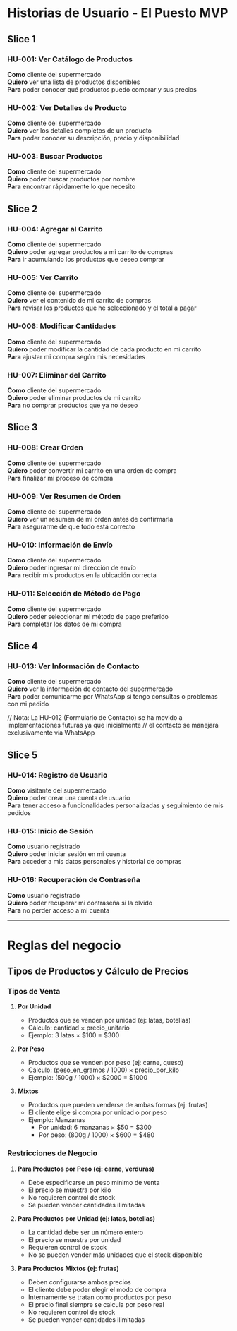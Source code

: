 # Historias de Usuario - El Puesto MVP

## Slice 1

### HU-001: Ver Catálogo de Productos
**Como** cliente del supermercado  
**Quiero** ver una lista de productos disponibles  
**Para** poder conocer qué productos puedo comprar y sus precios

### HU-002: Ver Detalles de Producto
**Como** cliente del supermercado  
**Quiero** ver los detalles completos de un producto  
**Para** poder conocer su descripción, precio y disponibilidad

### HU-003: Buscar Productos
**Como** cliente del supermercado  
**Quiero** poder buscar productos por nombre  
**Para** encontrar rápidamente lo que necesito

## Slice 2

### HU-004: Agregar al Carrito
**Como** cliente del supermercado  
**Quiero** poder agregar productos a mi carrito de compras  
**Para** ir acumulando los productos que deseo comprar

### HU-005: Ver Carrito
**Como** cliente del supermercado  
**Quiero** ver el contenido de mi carrito de compras  
**Para** revisar los productos que he seleccionado y el total a pagar

### HU-006: Modificar Cantidades
**Como** cliente del supermercado  
**Quiero** poder modificar la cantidad de cada producto en mi carrito  
**Para** ajustar mi compra según mis necesidades

### HU-007: Eliminar del Carrito
**Como** cliente del supermercado  
**Quiero** poder eliminar productos de mi carrito  
**Para** no comprar productos que ya no deseo

## Slice 3

### HU-008: Crear Orden
**Como** cliente del supermercado  
**Quiero** poder convertir mi carrito en una orden de compra  
**Para** finalizar mi proceso de compra

### HU-009: Ver Resumen de Orden
**Como** cliente del supermercado  
**Quiero** ver un resumen de mi orden antes de confirmarla  
**Para** asegurarme de que todo está correcto

### HU-010: Información de Envío
**Como** cliente del supermercado  
**Quiero** poder ingresar mi dirección de envío  
**Para** recibir mis productos en la ubicación correcta

### HU-011: Selección de Método de Pago
**Como** cliente del supermercado  
**Quiero** poder seleccionar mi método de pago preferido  
**Para** completar los datos de mi compra

## Slice 4

### HU-013: Ver Información de Contacto
**Como** cliente del supermercado  
**Quiero** ver la información de contacto del supermercado  
**Para** poder comunicarme por WhatsApp si tengo consultas o problemas con mi pedido

// Nota: La HU-012 (Formulario de Contacto) se ha movido a implementaciones futuras ya que inicialmente 
// el contacto se manejará exclusivamente vía WhatsApp

## Slice 5

### HU-014: Registro de Usuario
**Como** visitante del supermercado  
**Quiero** poder crear una cuenta de usuario  
**Para** tener acceso a funcionalidades personalizadas y seguimiento de mis pedidos

### HU-015: Inicio de Sesión
**Como** usuario registrado  
**Quiero** poder iniciar sesión en mi cuenta  
**Para** acceder a mis datos personales y historial de compras

### HU-016: Recuperación de Contraseña
**Como** usuario registrado  
**Quiero** poder recuperar mi contraseña si la olvido  
**Para** no perder acceso a mi cuenta

---



# Reglas del negocio

## Tipos de Productos y Cálculo de Precios

### Tipos de Venta
1. **Por Unidad**
   - Productos que se venden por unidad (ej: latas, botellas)
   - Cálculo: cantidad × precio_unitario
   - Ejemplo: 3 latas × $100 = $300

2. **Por Peso**
   - Productos que se venden por peso (ej: carne, queso)
   - Cálculo: (peso_en_gramos / 1000) × precio_por_kilo
   - Ejemplo: (500g / 1000) × $2000 = $1000

3. **Mixtos**
   - Productos que pueden venderse de ambas formas (ej: frutas)
   - El cliente elige si compra por unidad o por peso
   - Ejemplo: Manzanas
     * Por unidad: 6 manzanas × $50 = $300
     * Por peso: (800g / 1000) × $600 = $480

### Restricciones de Negocio
1. **Para Productos por Peso (ej: carne, verduras)**
   - Debe especificarse un peso mínimo de venta
   - El precio se muestra por kilo
   - No requieren control de stock
   - Se pueden vender cantidades ilimitadas

2. **Para Productos por Unidad (ej: latas, botellas)**
   - La cantidad debe ser un número entero
   - El precio se muestra por unidad
   - Requieren control de stock
   - No se pueden vender más unidades que el stock disponible

3. **Para Productos Mixtos (ej: frutas)**
   - Deben configurarse ambos precios
   - El cliente debe poder elegir el modo de compra
   - Internamente se tratan como productos por peso
   - El precio final siempre se calcula por peso real
   - No requieren control de stock
   - Se pueden vender cantidades ilimitadas